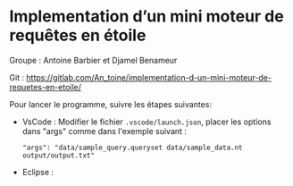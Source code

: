 # Implementation d’un mini moteur de requêtes en étoile

Groupe : Antoine Barbier et Djamel Benameur

Git : https://gitlab.com/An_toine/implementation-d-un-mini-moteur-de-requetes-en-etoile/


Pour lancer le programme, suivre les étapes suivantes:

+ VsCode : Modifier le fichier ```.vscode/launch.json```, placer les options dans "args" comme dans l'exemple suivant : 
    ```
    "args": "data/sample_query.queryset data/sample_data.nt output/output.txt"
    ```
+ Eclipse : 
